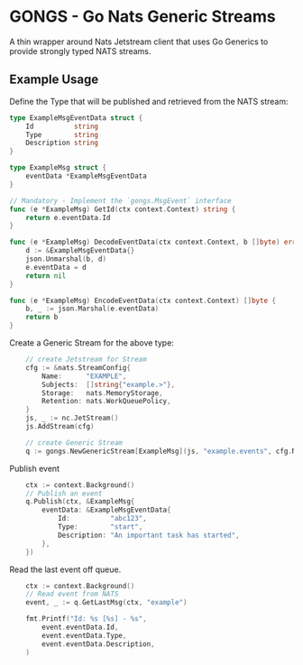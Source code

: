 # GONGS - Go Nats Generic Streams

A thin wrapper around Nats Jetstream client that uses Go Generics to provide strongly typed NATS streams.

## Example Usage

Define the Type that will be published and retrieved from the NATS stream:

```go
type ExampleMsgEventData struct {
	Id          string
	Type        string
	Description string
}

type ExampleMsg struct {
	eventData *ExampleMsgEventData
}

// Mandatory - Implement the `gongs.MsgEvent` interface
func (e *ExampleMsg) GetId(ctx context.Context) string {
	return e.eventData.Id
}

func (e *ExampleMsg) DecodeEventData(ctx context.Context, b []byte) error {
	d := &ExampleMsgEventData{}
	json.Unmarshal(b, d)
	e.eventData = d
	return nil
}

func (e *ExampleMsg) EncodeEventData(ctx context.Context) []byte {
	b, _ := json.Marshal(e.eventData)
	return b
}
```

Create a Generic Stream for the above type:

```go
	// create Jetstream for Stream
	cfg := &nats.StreamConfig{
		Name:      "EXAMPLE",
		Subjects:  []string{"example.>"},
		Storage:   nats.MemoryStorage,
		Retention: nats.WorkQueuePolicy,
	}
	js, _ := nc.JetStream()
	js.AddStream(cfg)

	// create Generic Stream
	q := gongs.NewGenericStream[ExampleMsg](js, "example.events", cfg.Name)
```

Publish event

```go
	ctx := context.Background()
	// Publish an event
	q.Publish(ctx, &ExampleMsg{
		eventData: &ExampleMsgEventData{
			Id:          "abc123",
			Type:        "start",
			Description: "An important task has started",
		},
	})
```

Read the last event off queue.

```go
	ctx := context.Background()
	// Read event from NATS
	event, _ := q.GetLastMsg(ctx, "example")

	fmt.Printf("Id: %s [%s] - %s",
		event.eventData.Id,
		event.eventData.Type,
		event.eventData.Description,
	)
```